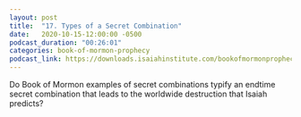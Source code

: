 ```yaml
---
layout: post
title:  "17. Types of a Secret Combination"
date:   2020-10-15-12:00:00 -0500
podcast_duration: "00:26:01"
categories: book-of-mormon-prophecy
podcast_link: https://downloads.isaiahinstitute.com/bookofmormonprophecypodcast/Episode_17_v1.mp3
---
```

Do Book of Mormon examples of secret combinations typify an endtime secret combination that leads to the worldwide destruction that Isaiah predicts?
